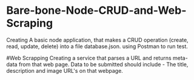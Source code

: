 # Bare-bone-Node-CRUD-and-Web-Scraping
Creating A basic node application, that makes a CRUD operation (create, read, update, delete) into a file database.json. using Postman to run test.


#Web Scrapping
Creating a service that parses a URL and returns meta-data from that web page. Data to be submitted should include - The title, description and image URL's on that webpage.
